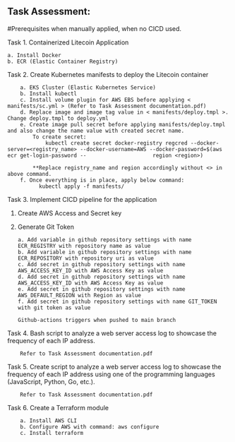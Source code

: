 ## Task Assessment:

#Prerequisites when manually applied, when no CICD used.

Task 1. Containerized Litecoin Application
            
    a. Install Docker
    b. ECR (Elastic Container Registry)


Task 2. Create Kubernetes manifests to deploy the Litecoin container

        a. EKS Cluster (Elastic Kubernetes Service)
        b. Install kubectl
        c. Install volume plugin for AWS EBS before applying < manifests/sc.yml > (Refer to Task Assessment documentation.pdf)
        d. Replace image and image tag value in < manifests/deploy.tmpl >. Change deploy.tmpl to deploy.yml
        e. Create image pull secret before applying manifests/deploy.tmpl and also change the name value with created secret name. 
            To create secret:
                kubectl create secret docker-registry regcred --docker-server=<registry_name> --docker-username=AWS --docker-password=$(aws ecr get-login-password --                     region <region>)

            **Replace registry_name and region accordingly without <> in above command.
        f. Once everything is in place, apply below command: 
              kubectl apply -f manifests/

Task 3. Implement CICD pipeline for the application

 1. Create AWS Access and Secret key
 2. Generate Git Token

        a. Add variable in github repository settings with name ECR_REGISTRY with repository name as value
        b. Add variable in github repository settings with name ECR_REPOSITORY with repository uri as value
        c. Add secret in github repository settings with name AWS_ACCESS_KEY_ID with AWS Access Key as value
        d. Add secret in github repository settings with name AWS_ACCESS_KEY_ID with AWS Access Key as value
        e. Add secret in github repository settings with name AWS_DEFAULT_REGION with Region as value
        f. Add secret in github repository settings with name GIT_TOKEN with git token as value

        Github-actions triggers when pushed to main branch

Task 4. Bash script to analyze a web server access log to showcase the frequency of each IP address.

        Refer to Task Assessment documentation.pdf

Task 5. Create script to analyze a web server access log to showcase the frequency of each IP address using one of the programming languages (JavaScript, Python, Go,             etc.).

        Refer to Task Assessment documentation.pdf

Task 6. Create a Terraform module

        a. Install AWS CLI 
        b. Configure AWS with command: aws configure
        c. Install terraform
        

        
